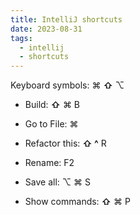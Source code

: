 ```yaml
---
title: IntelliJ shortcuts
date: 2023-08-31
tags:
  - intellij
  - shortcuts
---
```


Keyboard symbols: ⌘ **⇧** ⌥

- Build: **⇧** ⌘ B

- Go to File: ⌘

- Refactor this: **⇧ ^** R

- Rename: F2

- Save all:  ⌥ ⌘ S

- Show commands: **⇧** ⌘ P

